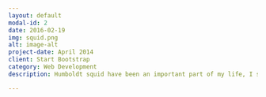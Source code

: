 ```yaml
---
layout: default
modal-id: 2
date: 2016-02-19
img: squid.png
alt: image-alt
project-date: April 2014
client: Start Bootstrap
category: Web Development
description: Humboldt squid have been an important part of my life, I studied them for my PhD thesis and I met my husband <a href="https://mrlowndes.com/portfolio/light-in-the-deep-ocean/"> making a film about them</a>. I co-pioneered a program called 'Squids for Kids', taking squids to classrooms and teaching kids about marine science through topics relevant to big, open-water squid. My work has been featured in many news outlets, including the <a href="http://www.bbc.com/news/science-environment-17117200">BBC</a>,  <a href="https://www.newscientist.com/article/mg22730380-600-magical-morphing-jumbo-squid-are-taking-over-the-eastern-pacific/?utm_source=NSNS&utm_medium=SOC&utm_campaign=hoot&cmpid=SOC%7CNSNS%7C2015-GLOBAL-hoot">New Scientist</a>, and <a href="http://www.nature.com/news/squid-can-fly-to-save-energy-1.10060">Nature News</a>.

---
```

